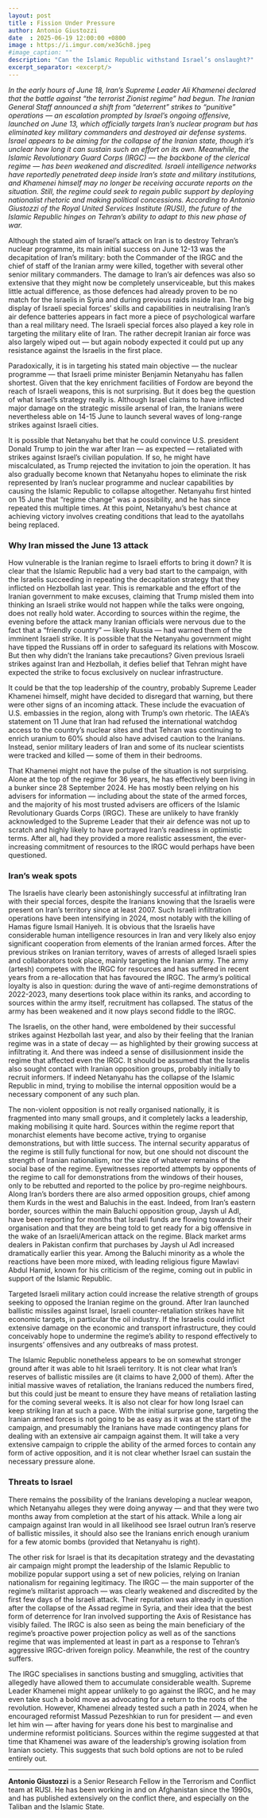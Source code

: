 ```yaml
---
layout: post
title : Fission Under Pressure
author: Antonio Giustozzi
date  : 2025-06-19 12:00:00 +0800
image : https://i.imgur.com/xe3Gch8.jpeg
#image_caption: ""
description: "Can the Islamic Republic withstand Israel’s onslaught?"
excerpt_separator: <excerpt/>
---
```


_In the early hours of June 18, Iran’s Supreme Leader Ali Khamenei declared that the battle against “the terrorist Zionist regime” had begun. The Iranian General Staff announced a shift from “deterrent” strikes to “punitive” operations — an escalation prompted by Israel’s ongoing offensive, launched on June 13, which officially targets Iran’s nuclear program but has eliminated key military commanders and destroyed air defense systems._ <excerpt/> _Israel appears to be aiming for the collapse of the Iranian state, though it’s unclear how long it can sustain such an effort on its own. Meanwhile, the Islamic Revolutionary Guard Corps (IRGC) — the backbone of the clerical regime — has been weakened and discredited. Israeli intelligence networks have reportedly penetrated deep inside Iran’s state and military institutions, and Khamenei himself may no longer be receiving accurate reports on the situation. Still, the regime could seek to regain public support by deploying nationalist rhetoric and making political concessions. According to Antonio Giustozzi of the Royal United Services Institute (RUSI), the future of the Islamic Republic hinges on Tehran’s ability to adapt to this new phase of war._

Although the stated aim of Israel’s attack on Iran is to destroy Tehran’s nuclear programme, its main initial success on June 12-13 was the decapitation of Iran’s military: both the Commander of the IRGC and the chief of staff of the Iranian army were killed, together with several other senior military commanders. The damage to Iran’s air defences was also so extensive that they might now be completely unserviceable, but this makes little actual difference, as those defences had already proven to be no match for the Israelis in Syria and during previous raids inside Iran. The big display of Israeli special forces’ skills and capabilities in neutralising Iran’s air defence batteries appears in fact more a piece of psychological warfare than a real military need. The Israeli special forces also played a key role in targeting the military elite of Iran. The rather decrepit Iranian air force was also largely wiped out — but again nobody expected it could put up any resistance against the Israelis in the first place.

Paradoxically, it is in targeting his stated main objective — the nuclear programme — that Israeli prime minister Benjamin Netanyahu has fallen shortest. Given that the key enrichment facilities of Fordow are beyond the reach of Israeli weapons, this is not surprising. But it does beg the question of what Israel’s strategy really is. Although Israel claims to have inflicted major damage on the strategic missile arsenal of Iran, the Iranians were nevertheless able on 14-15 June to launch several waves of long-range strikes against Israeli cities.

It is possible that Netanyahu bet that he could convince U.S. president Donald Trump to join the war after Iran — as expected — retaliated with strikes against Israel’s civilian population. If so, he might have miscalculated, as Trump rejected the invitation to join the operation. It has also gradually become known that Netanyahu hopes to eliminate the risk represented by Iran’s nuclear programme and nuclear capabilities by causing the Islamic Republic to collapse altogether. Netanyahu first hinted on 15 June that “regime change” was a possibility, and he has since repeated this multiple times. At this point, Netanyahu’s best chance at achieving victory involves creating conditions that lead to the ayatollahs being replaced.


### Why Iran missed the June 13 attack

How vulnerable is the Iranian regime to Israeli efforts to bring it down? It is clear that the Islamic Republic had a very bad start to the campaign, with the Israelis succeeding in repeating the decapitation strategy that they inflicted on Hezbollah last year. This is remarkable and the effort of the Iranian government to make excuses, claiming that Trump misled them into thinking an Israeli strike would not happen while the talks were ongoing, does not really hold water. According to sources within the regime, the evening before the attack many Iranian officials were nervous due to the fact that a “friendly country” — likely Russia — had warned them of the imminent Israeli strike. It is possible that the Netanyahu government might have tipped the Russians off in order to safeguard its relations with Moscow. But then why didn’t the Iranians take precautions? Given previous Israeli strikes against Iran and Hezbollah, it defies belief that Tehran might have expected the strike to focus exclusively on nuclear infrastructure.

It could be that the top leadership of the country, probably Supreme Leader Khamenei himself, might have decided to disregard that warning, but there were other signs of an incoming attack. These include the evacuation of U.S. embassies in the region, along with Trump’s own rhetoric. The IAEA’s statement on 11 June that Iran had refused the international watchdog access to the country’s nuclear sites and that Tehran was continuing to enrich uranium to 60% should also have advised caution to the Iranians. Instead, senior military leaders of Iran and some of its nuclear scientists were tracked and killed — some of them in their bedrooms.

That Khamenei might not have the pulse of the situation is not surprising. Alone at the top of the regime for 36 years, he has effectively been living in a bunker since 28 September 2024. He has mostly been relying on his advisers for information — including about the state of the armed forces, and the majority of his most trusted advisers are officers of the Islamic Revolutionary Guards Corps (IRGC). These are unlikely to have frankly acknowledged to the Supreme Leader that their air defence was not up to scratch and highly likely to have portrayed Iran’s readiness in optimistic terms. After all, had they provided a more realistic assessment, the ever-increasing commitment of resources to the IRGC would perhaps have been questioned.


### Iran’s weak spots

The Israelis have clearly been astonishingly successful at infiltrating Iran with their special forces, despite the Iranians knowing that the Israelis were present on Iran’s territory since at least 2007. Such Israeli infiltration operations have been intensifying in 2024, most notably with the killing of Hamas figure Ismail Haniyeh. It is obvious that the Israelis have considerable human intelligence resources in Iran and very likely also enjoy significant cooperation from elements of the Iranian armed forces. After the previous strikes on Iranian territory, waves of arrests of alleged Israeli spies and collaborators took place, mainly targeting the Iranian army. The army (artesh) competes with the IRGC for resources and has suffered in recent years from a re-allocation that has favoured the IRGC. The army’s political loyalty is also in question: during the wave of anti-regime demonstrations of 2022-2023, many desertions took place within its ranks, and according to sources within the army itself, recruitment has collapsed. The status of the army has been weakened and it now plays second fiddle to the IRGC.

The Israelis, on the other hand, were emboldened by their successful strikes against Hezbollah last year, and also by their feeling that the Iranian regime was in a state of decay — as highlighted by their growing success at infiltrating it. And there was indeed a sense of disillusionment inside the regime that affected even the IRGC. It should be assumed that the Israelis also sought contact with Iranian opposition groups, probably initially to recruit informers. If indeed Netanyahu has the collapse of the Islamic Republic in mind, trying to mobilise the internal opposition would be a necessary component of any such plan.

The non-violent opposition is not really organised nationally, it is fragmented into many small groups, and it completely lacks a leadership, making mobilising it quite hard. Sources within the regime report that monarchist elements have become active, trying to organise demonstrations, but with little success. The internal security apparatus of the regime is still fully functional for now, but one should not discount the strength of Iranian nationalism, nor the size of whatever remains of the social base of the regime. Eyewitnesses reported attempts by opponents of the regime to call for demonstrations from the windows of their houses, only to be rebutted and reported to the police by pro-regime neighbours. Along Iran’s borders there are also armed opposition groups, chief among them Kurds in the west and Baluchis in the east. Indeed, from Iran’s eastern border, sources within the main Baluchi opposition group, Jaysh ul Adl, have been reporting for months that Israeli funds are flowing towards their organisation and that they are being told to get ready for a big offensive in the wake of an Israeli/American attack on the regime. Black market arms dealers in Pakistan confirm that purchases by Jaysh ul Adl increased dramatically earlier this year. Among the Baluchi minority as a whole the reactions have been more mixed, with leading religious figure Mawlavi Abdul Hamid, known for his criticism of the regime, coming out in public in support of the Islamic Republic.

Targeted Israeli military action could increase the relative strength of groups seeking to opposed the Iranian regime on the ground. After Iran launched ballistic missiles against Israel, Israeli counter-retaliation strikes have hit economic targets, in particular the oil industry. If the Israelis could inflict extensive damage on the economic and transport infrastructure, they could conceivably hope to undermine the regime’s ability to respond effectively to insurgents’ offensives and any outbreaks of mass protest.

The Islamic Republic nonetheless appears to be on somewhat stronger ground after it was able to hit Israeli territory. It is not clear what Iran’s reserves of ballistic missiles are (it claims to have 2,000 of them). After the initial massive waves of retaliation, the Iranians reduced the numbers fired, but this could just be meant to ensure they have means of retaliation lasting for the coming several weeks. It is also not clear for how long Israel can keep striking Iran at such a pace. With the initial surprise gone, targeting the Iranian armed forces is not going to be as easy as it was at the start of the campaign, and presumably the Iranians have made contingency plans for dealing with an extensive air campaign against them. It will take a very extensive campaign to cripple the ability of the armed forces to contain any form of active opposition, and it is not clear whether Israel can sustain the necessary pressure alone.


### Threats to Israel

There remains the possibility of the Iranians developing a nuclear weapon, which Netanyahu alleges they were doing anyway — and that they were two months away from completion at the start of his attack. While a long air campaign against Iran would in all likelihood see Israel outrun Iran’s reserve of ballistic missiles, it should also see the Iranians enrich enough uranium for a few atomic bombs (provided that Netanyahu is right).

The other risk for Israel is that its decapitation strategy and the devastating air campaign might prompt the leadership of the Islamic Republic to mobilize popular support using a set of new policies, relying on Iranian nationalism for regaining legitimacy. The IRGC — the main supporter of the regime’s militarist approach — was clearly weakened and discredited by the first few days of the Israeli attack. Their reputation was already in question after the collapse of the Assad regime in Syria, and their idea that the best form of deterrence for Iran involved supporting the Axis of Resistance has visibly failed. The IRGC is also seen as being the main beneficiary of the regime’s proactive power projection policy as well as of the sanctions regime that was implemented at least in part as a response to Tehran’s aggressive IRGC-driven foreign policy. Meanwhile, the rest of the country suffers.

The IRGC specialises in sanctions busting and smuggling, activities that allegedly have allowed them to accumulate considerable wealth. Supreme Leader Khamenei might appear unlikely to go against the IRGC, and he may even take such a bold move as advocating for a return to the roots of the revolution. However, Khamenei already tested such a path in 2024, when he encouraged reformist Massud Pezeshkian to run for president — and even let him win — after having for years done his best to marginalise and undermine reformist politicians. Sources within the regime suggested at that time that Khamenei was aware of the leadership’s growing isolation from Iranian society. This suggests that such bold options are not to be ruled entirely out.

---

__Antonio Giustozzi__ is a Senior Research Fellow in the Terrorism and Conflict team at RUSI. He has been working in and on Afghanistan since the 1990s, and has published extensively on the conflict there, and especially on the Taliban and the Islamic State.
